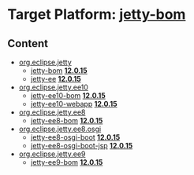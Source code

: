 # Target Platform: [jetty-bom](https://raw.githubusercontent.com/eclipse-orbit/orbit-simrel/main/maven-jetty/tp/other/MavenJettySupplement.target)

## Content
 - [org.eclipse.jetty](https://repo1.maven.org/maven2/org/eclipse/jetty/)
    - [jetty-bom](https://repo1.maven.org/maven2/org/eclipse/jetty/jetty-bom/) **[12.0.15](https://repo1.maven.org/maven2/org/eclipse/jetty/jetty-bom/12.0.15)**
    - [jetty-ee](https://repo1.maven.org/maven2/org/eclipse/jetty/jetty-ee/) **[12.0.15](https://repo1.maven.org/maven2/org/eclipse/jetty/jetty-ee/12.0.15)**
 - [org.eclipse.jetty.ee10](https://repo1.maven.org/maven2/org/eclipse/jetty/ee10/)
    - [jetty-ee10-bom](https://repo1.maven.org/maven2/org/eclipse/jetty/ee10/jetty-ee10-bom/) **[12.0.15](https://repo1.maven.org/maven2/org/eclipse/jetty/ee10/jetty-ee10-bom/12.0.15)**
    - [jetty-ee10-webapp](https://repo1.maven.org/maven2/org/eclipse/jetty/ee10/jetty-ee10-webapp/) **[12.0.15](https://repo1.maven.org/maven2/org/eclipse/jetty/ee10/jetty-ee10-webapp/12.0.15)**
 - [org.eclipse.jetty.ee8](https://repo1.maven.org/maven2/org/eclipse/jetty/ee8/)
    - [jetty-ee8-bom](https://repo1.maven.org/maven2/org/eclipse/jetty/ee8/jetty-ee8-bom/) **[12.0.15](https://repo1.maven.org/maven2/org/eclipse/jetty/ee8/jetty-ee8-bom/12.0.15)**
 - [org.eclipse.jetty.ee8.osgi](https://repo1.maven.org/maven2/org/eclipse/jetty/ee8/osgi/)
    - [jetty-ee8-osgi-boot](https://repo1.maven.org/maven2/org/eclipse/jetty/ee8/osgi/jetty-ee8-osgi-boot/) **[12.0.15](https://repo1.maven.org/maven2/org/eclipse/jetty/ee8/osgi/jetty-ee8-osgi-boot/12.0.15)**
    - [jetty-ee8-osgi-boot-jsp](https://repo1.maven.org/maven2/org/eclipse/jetty/ee8/osgi/jetty-ee8-osgi-boot-jsp/) **[12.0.15](https://repo1.maven.org/maven2/org/eclipse/jetty/ee8/osgi/jetty-ee8-osgi-boot-jsp/12.0.15)**
 - [org.eclipse.jetty.ee9](https://repo1.maven.org/maven2/org/eclipse/jetty/ee9/)
    - [jetty-ee9-bom](https://repo1.maven.org/maven2/org/eclipse/jetty/ee9/jetty-ee9-bom/) **[12.0.15](https://repo1.maven.org/maven2/org/eclipse/jetty/ee9/jetty-ee9-bom/12.0.15)**
